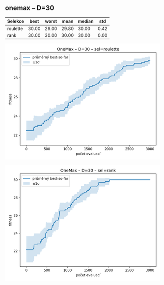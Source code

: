 ## onemax – D=30

| Selekce | best | worst | mean | median | std |
|---------|------|-------|------|--------|-----|
| roulette | 30.00 | 29.00 | 29.80 | 30.00 | 0.42 |
| rank | 30.00 | 30.00 | 30.00 | 30.00 | 0.00 |

![roulette](./roulette.png)

![rank](./rank.png)

